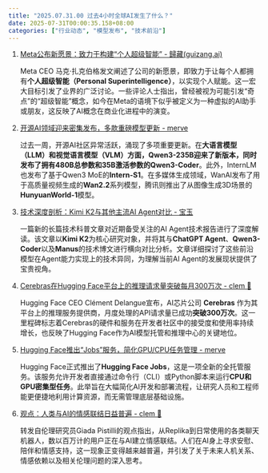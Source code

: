 ```yaml
---
title: "2025.07.31.00 过去4小时全球AI发生了什么？"
date: 2025-07-31T00:00:35.158+08:00
categories: ["行业动态", "模型发布", "技术前沿"]
---
```


1. [Meta公布新愿景：致力于构建“个人超级智能” - 歸藏(guizang.ai)](https://x.com/op7418/status/1950548849065611683)

   Meta CEO 马克·扎克伯格发文阐述了公司的新愿景，即致力于让每个人都拥有**个人超级智能（Personal Superintelligence）**，以实现个人赋能。这一宏大目标引发了业界的广泛讨论。一些评论人士指出，曾经被视为可能引发“奇点”的“超级智能”概念，如今在Meta的语境下似乎被定义为一种虚拟的AI助手或朋友，这反映了AI概念在商业化进程中的演变。

2. [开源AI领域迎来密集发布，多款重磅模型更新 - merve](https://x.com/mervenoyann/status/1950562727706955924)

   过去一周，开源AI社区异常活跃，涌现了多项重要更新。在**大语言模型（LLM）和视觉语言模型（VLM）**方面，**Qwen3-235B**迎来了新版本，同时发布了拥有480B总参数和35B激活参数的**Qwen3-Coder**。此外，InternLM也发布了基于Qwen3 MoE的**Intern-S1**。在多媒体生成领域，WanAI发布了用于高质量视频生成的**Wan2.2**系列模型，腾讯则推出了从图像生成3D场景的**HunyuanWorld-1**模型。

3. [技术深度剖析：Kimi K2与其他主流AI Agent对比 - 宝玉](https://x.com/dotey/status/1950570400909324484)

   一篇新的长篇技术科普文章对近期备受关注的AI Agent技术报告进行了深度解读。该文章以**Kimi K2**为核心研究对象，并将其与**ChatGPT Agent**、**Qwen3-Coder**以及**Manus**的技术博文进行横向对比分析。文章详细探讨了这些前沿模型在Agent能力实现上的技术异同，为理解当前AI Agent的发展现状提供了宝贵视角。

4. [Cerebras在Hugging Face平台上的推理请求量突破每月300万次 - clem 🤗](https://x.com/ClementDelangue/status/1950567708619104578)

   Hugging Face CEO Clément Delangue宣布，AI芯片公司 **Cerebras** 作为其平台上的推理服务提供商，月度处理的API请求量已成功**突破300万次**。这一里程碑标志着Cerebras的硬件和服务在开发者社区中的接受度和使用率持续增长，也反映了Hugging Face作为AI模型托管和推理中心的关键地位。

5. [Hugging Face推出“Jobs”服务，简化GPU/CPU任务管理 - merve](https://x.com/mervenoyann/status/1950555634941693983)

   Hugging Face正式推出了**Hugging Face Jobs**，这是一项全新的全托管服务。该服务允许开发者直接通过命令行（CLI）或Python脚本来运行**CPU和GPU密集型任务**。此举旨在大幅简化AI开发和部署流程，让研究人员和工程师能更便捷地利用计算资源，而无需管理底层基础设施。

6. [观点：人类与AI的情感联结日益普遍 - clem 🤗](https://x.com/ClementDelangue/status/1950556607516950954)

   转发自伦理研究员Giada Pistilli的观点指出，从Replika到日常使用的各类聊天机器人，数以百万计的用户正在与AI建立情感联结。人们在AI身上寻求安慰、陪伴和情感支持，这一现象正变得越来越普遍，并引发了关于未来人机关系、情感依赖以及相关伦理问题的深入思考。